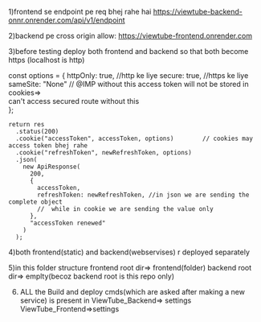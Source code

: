 1)frontend se endpoint pe req bhej rahe hai
https://viewtube-backend-onnr.onrender.com/api/v1/endpoint


2)backend pe cross origin allow: https://viewtube-frontend.onrender.com


3)before testing
deploy both frontend and backend so that both become https
(localhost is http)

 const options = {
      httpOnly: true,    //http ke liye
      secure: true,     //https ke liye
      sameSite: "None"   // @IMP   without this access token will not be stored in cookies=>  
                                    can't  access secured route without this           
    };

    return res
      .status(200)
      .cookie("accessToken", accessToken, options)        // cookies may access token bhej rahe
      .cookie("refreshToken", newRefreshToken, options)
      .json(
        new ApiResponse(
          200,
          {
            accessToken,
            refreshToken: newRefreshToken, //in json we are sending the complete object
            //  while in cookie we are sending the value only
          },
          "accessToken renewed"
        )
      );

4)both frontend(static) and backend(webservises) r deployed separately

5)in this folder structure
   frontend root dir=> frontend(folder)
   backend root dir=> emplty(becoz backend root is this repo only)

6) ALL the  Build and deploy cmds(which are asked after making a new service)
  is present in  ViewTube_Backend=> settings
                 ViewTube_Frontend=>settings


